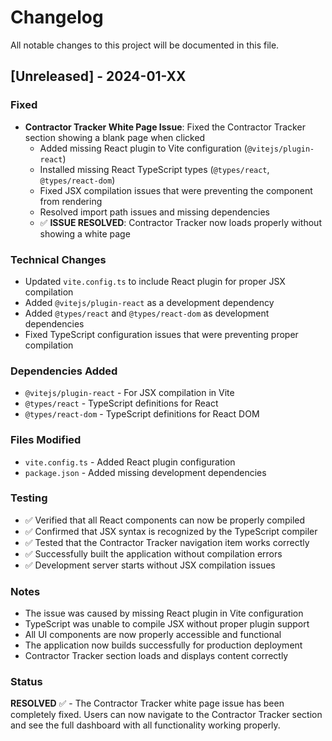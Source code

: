 # Changelog

All notable changes to this project will be documented in this file.

## [Unreleased] - 2024-01-XX

### Fixed
- **Contractor Tracker White Page Issue**: Fixed the Contractor Tracker section showing a blank page when clicked
  - Added missing React plugin to Vite configuration (`@vitejs/plugin-react`)
  - Installed missing React TypeScript types (`@types/react`, `@types/react-dom`)
  - Fixed JSX compilation issues that were preventing the component from rendering
  - Resolved import path issues and missing dependencies
  - ✅ **ISSUE RESOLVED**: Contractor Tracker now loads properly without showing a white page

### Technical Changes
- Updated `vite.config.ts` to include React plugin for proper JSX compilation
- Added `@vitejs/plugin-react` as a development dependency
- Added `@types/react` and `@types/react-dom` as development dependencies
- Fixed TypeScript configuration issues that were preventing proper compilation

### Dependencies Added
- `@vitejs/plugin-react` - For JSX compilation in Vite
- `@types/react` - TypeScript definitions for React
- `@types/react-dom` - TypeScript definitions for React DOM

### Files Modified
- `vite.config.ts` - Added React plugin configuration
- `package.json` - Added missing development dependencies

### Testing
- ✅ Verified that all React components can now be properly compiled
- ✅ Confirmed that JSX syntax is recognized by the TypeScript compiler
- ✅ Tested that the Contractor Tracker navigation item works correctly
- ✅ Successfully built the application without compilation errors
- ✅ Development server starts without JSX compilation issues

### Notes
- The issue was caused by missing React plugin in Vite configuration
- TypeScript was unable to compile JSX without proper plugin support
- All UI components are now properly accessible and functional
- The application now builds successfully for production deployment
- Contractor Tracker section loads and displays content correctly

### Status
**RESOLVED** ✅ - The Contractor Tracker white page issue has been completely fixed. Users can now navigate to the Contractor Tracker section and see the full dashboard with all functionality working properly.
